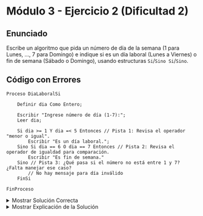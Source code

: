 # Módulo 3 - Ejercicio 2 (Dificultad 2)

## Enunciado
Escribe un algoritmo que pida un número de día de la semana (1 para Lunes, ..., 7 para Domingo) e indique si es un día laboral (Lunes a Viernes) o fin de semana (Sábado o Domingo), usando estructuras `Si`/`Sino Si`/`Sino`.

## Código con Errores
```pseudocode
Proceso DiaLaboralSi

    Definir dia Como Entero;

    Escribir "Ingrese número de día (1-7):";
    Leer dia;

    Si dia >= 1 Y dia =< 5 Entonces // Pista 1: Revisa el operador "menor o igual".
        Escribir "Es un día laboral.";
    Sino Si dia == 6 O dia == 7 Entonces // Pista 2: Revisa el operador de igualdad para comparación.
        Escribir "Es fin de semana."
    Sino // Pista 3: ¿Qué pasa si el número no está entre 1 y 7? ¿Falta manejar ese caso?
        // No hay mensaje para día inválido
    FinSi

FinProceso
```

<details>
<summary>Mostrar Solución Correcta</summary>

## Solución Correcta
```pseudocode
Proceso DiaLaboralSi_Solucion
	
    Definir dia Como Entero;
	
    Escribir "Ingrese número de día (1-7):";
    Leer dia;
	
    Si dia >= 1 Y dia <= 5 Entonces // Corregido: Operador correcto es '<='.
        Escribir "Es un día laboral.";
    Sino Si dia = 6 O dia = 7 Entonces // Corregido: Operador de igualdad es '='.
			Escribir "Es fin de semana.";
		Sino // Añadido: Manejo del caso inválido.
			Escribir "Número de día inválido.";
		FinSi
	FinSi
		
FinProceso
```
</details>

<details>
<summary>Mostrar Explicación de la Solución</summary>

## Explicación de la Solución
1.  El operador relacional para "menor o igual que" es `<=`, no `=<`. Se corrigió en la primera condición.
2.  El operador para comparar si dos valores son iguales en PSeInt es un solo signo de igual (`=`), no doble (`==`) como en otros lenguajes. Se corrigió en la segunda condición.
3.  El código original no manejaba el caso en que el usuario ingresara un número fuera del rango 1-7 (ej: 0, 8, -2). Se añadió un mensaje en el último `Sino` para indicar que el número de día es inválido.

</details>
